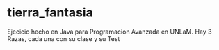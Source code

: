 # tierra_fantasia
Ejecicio hecho en Java para Programacion Avanzada en UNLaM. Hay 3 Razas, cada una con su clase y su Test
